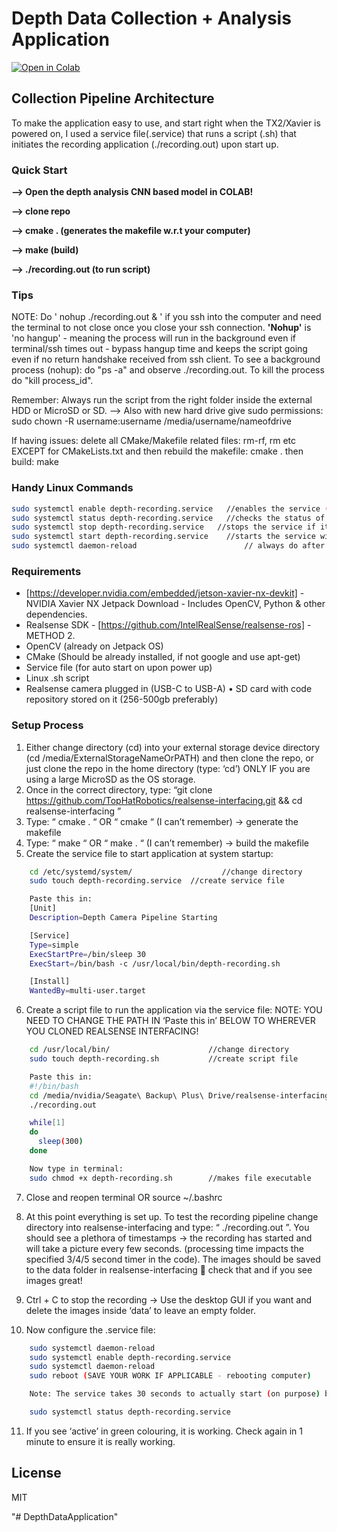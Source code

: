 # Depth Data Collection + Analysis Application

[![Open in Colab](https://colab.research.google.com/assets/colab-badge.svg)](https://colab.research.google.com/github/MaahirG/DepthDataApplication/blob/master/DepthCNN.ipynb)

## Collection Pipeline Architecture
To make the application easy to use, and start right when the TX2/Xavier is powered on, I used a service file(.service) that runs a script (.sh) that initiates the recording application (./recording.out) upon start up.

### Quick Start
**--> Open the depth analysis CNN based model in COLAB!**

**--> clone repo**

**--> cmake . (generates the makefile w.r.t your computer)**

**--> make (build)**

**--> ./recording.out (to run script)** 

### Tips
NOTE: Do ' nohup ./recording.out & ' if you ssh into the computer and need the terminal to not close once you close your ssh connection. **'Nohup'** is 'no hangup' - meaning the process will run in the background even if terminal/ssh times out - bypass hangup time and keeps the script going even if no return handshake received from ssh client. To see a background process (nohup): do "ps -a" and observe ./recording.out. To kill the process do "kill process_id".

Remember: Always run the script from the right folder inside the external HDD or MicroSD or SD.
--> Also with new hard drive give sudo permissions: sudo chown -R username:username /media/username/nameofdrive

If having issues: delete all CMake/Makefile related files: rm-rf, rm etc  EXCEPT for CMakeLists.txt and then rebuild the makefile: cmake .  then build: make

### Handy Linux Commands
```sh
sudo systemctl enable depth-recording.service	//enables the service (will run @startup)
sudo systemctl status depth-recording.service	//checks the status of the service
sudo systemctl stop depth-recording.service	  //stops the service if it is running
sudo systemctl start depth-recording.service	//starts the service without having to reboot
sudo systemctl daemon-reload			            // always do after any updates to code
```
### Requirements
* [https://developer.nvidia.com/embedded/jetson-xavier-nx-devkit] - NVIDIA Xavier NX Jetpack Download - Includes OpenCV, Python & other dependencies.
*	Realsense SDK - [https://github.com/IntelRealSense/realsense-ros] - METHOD 2.
*	OpenCV (already on Jetpack OS) 
*	CMake (Should be already installed, if not google and use apt-get)
*	Service file (for auto start on upon power up)
*	Linux .sh script
*	Realsense camera plugged in (USB-C to USB-A)
•	SD card with code repository stored on it (256-500gb preferably)


### Setup Process

1. Either change directory (cd) into your external storage device directory (cd /media/ExternalStorageNameOrPATH) and then clone the repo, or just clone the repo in the home directory (type: ‘cd’) ONLY IF you are using a large MicroSD as the OS storage.
2. Once in the correct directory, type: “git clone https://github.com/TopHatRobotics/realsense-interfacing.git && cd realsense-interfacing ” 
3. Type: “ cmake . “ OR “ cmake “   (I can’t remember) → generate the makefile
4. Type: “ make “ OR “ make . “     (I can’t remember) → build the makefile
5. Create the service file to start application at system startup:
```sh
    cd /etc/systemd/system/		               //change directory
    sudo touch depth-recording.service	//create service file

    Paste this in:
    [Unit]
    Description=Depth Camera Pipeline Starting

    [Service]
    Type=simple
    ExecStartPre=/bin/sleep 30
    ExecStart=/bin/bash -c /usr/local/bin/depth-recording.sh

    [Install]
    WantedBy=multi-user.target
```
6. Create a script file to run the application via the service file: 
NOTE: YOU NEED TO CHANGE THE PATH IN ‘Paste this in’ BELOW TO WHEREVER YOU CLONED REALSENSE INTERFACING!
```sh
    cd /usr/local/bin/			         	//change directory
    sudo touch depth-recording.sh			//create script file

    Paste this in:
    #!/bin/bash
    cd /media/nvidia/Seagate\ Backup\ Plus\ Drive/realsense-interfacing/
    ./recording.out

    while[1]
    do
      sleep(300)
    done

    Now type in terminal:
    sudo chmod +x depth-recording.sh		//makes file executable
```
7. Close and reopen terminal OR source ~/.bashrc

8. At this point everything is set up. To test the recording pipeline change directory into realsense-interfacing and type: “ ./recording.out ”. You should see a plethora of timestamps → the recording has started and will take a picture every few seconds. (processing time impacts the specified 3/4/5 second timer in the code). The images should be saved to the data folder in realsense-interfacing  check that and if you see images great!

9. Ctrl + C to stop the recording → Use the desktop GUI if you want and delete the images inside ‘data’ to leave an empty folder. 

10. Now configure the .service file: 

```sh
    sudo systemctl daemon-reload
    sudo systemctl enable depth-recording.service
    sudo systemctl daemon-reload
    sudo reboot (SAVE YOUR WORK IF APPLICABLE - rebooting computer)

    Note: The service takes 30 seconds to actually start (on purpose) because the system takes about 15 seconds to startup all prerequisite relevant processes, so it will not start recording until 30 seconds in. Should be good about 10 seconds after you get into the computer.

    sudo systemctl status depth-recording.service

```

11. If you see ‘active’ in green colouring, it is working. Check again in 1 minute to ensure it is really working.



License
----

MIT

"# DepthDataApplication" 
